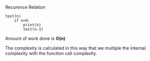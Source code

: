 Recurence Relation
```
test(n)
    if n>0:
        print(n)
        test(n-1)
```

Amount of work done is **O(n)** 

The complexity is calculated in this way that we multiple the internal complexity with the function call complexity.




